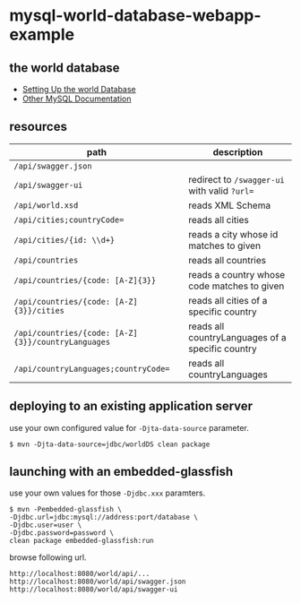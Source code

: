 # mysql-world-database-webapp-example

## the world database
* <a href="https://dev.mysql.com/doc/world-setup/en/">Setting Up the world Database</a>
* <a href="https://dev.mysql.com/doc/index-other.html">Other MySQL Documentation</a>

## resources

|path                                              |description                                     |
|--------------------------------------------------|------------------------------------------------|
|`/api/swagger.json`                               |                                                |
|`/api/swagger-ui`                                 |redirect to `/swagger-ui` with valid `?url=`    |
|`/api/world.xsd`                                  |reads XML Schema                                |
|`/api/cities;countryCode=`                        |reads all cities                                |
|`/api/cities/{id: \\d+}`                          |reads a city whose id matches to given          |
|`/api/countries`                                  |reads all countries                             |
|`/api/countries/{code: [A-Z]{3}}`                 |reads a country whose code matches to given     |
|`/api/countries/{code: [A-Z]{3}}/cities`          |reads all cities of a specific country          |
|`/api/countries/{code: [A-Z]{3}}/countryLanguages`|reads all countryLanguages of a specific country|
|`/api/countryLanguages;countryCode=`              |reads all countryLanguages                      |

## deploying to an existing application server
use your own configured value for `-Djta-data-source` parameter.
````
$ mvn -Djta-data-source=jdbc/worldDS clean package
````

## launching with an embedded-glassfish
use your own values for those `-Djdbc.xxx` paramters.
````
$ mvn -Pembedded-glassfish \
-Djdbc.url=jdbc:mysql://address:port/database \
-Djdbc.user=user \
-Djdbc.password=password \
clean package embedded-glassfish:run
````
browse following url.
```
http://localhost:8080/world/api/...
http://localhost:8080/world/api/swagger.json
http://localhost:8080/world/api/swagger-ui
```
